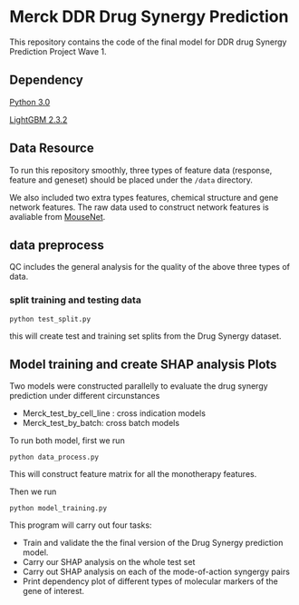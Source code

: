 # Merck DDR Drug Synergy Prediction

This repository contains the code of the final model for DDR drug Synergy Prediction Project Wave 1. 

## Dependency

[Python 3.0](https://www.python.org/download/releases/3.0/)

[LightGBM 2.3.2](https://lightgbm.readthedocs.io/en/latest/index.html)

## Data Resource

To run this repository smoothly, three types of feature data (response, feature and geneset) should be placed under the `/data` directory.  

We also included two extra types features, chemical structure and gene network features. The raw data used to construct network features is avaliable from [MouseNet](http://fntm.princeton.edu). 

## data preprocess

QC includes the general analysis for the quality of the above three types of data.

### split training and testing data

```
python test_split.py
```
this will create test and training set splits from the Drug Synergy dataset.

## Model training and create SHAP analysis Plots

Two models were constructed parallelly to evaluate the drug synergy prediction under different circunstances

* Merck_test_by_cell_line : cross indication models
* Merck_test_by_batch: cross batch models

To run both model, first we run

```
python data_process.py
```

This will construct feature matrix for all the monotherapy features.

Then we run

```
python model_training.py
```

This program will carry out four tasks: 
* Train and validate the the final version of the Drug Synergy prediction model.
* Carry our SHAP analysis on the whole test set
* Carry out SHAP analysis on each of the mode-of-action syngergy pairs
* Print dependency plot of different types of molecular markers of the gene of interest.







